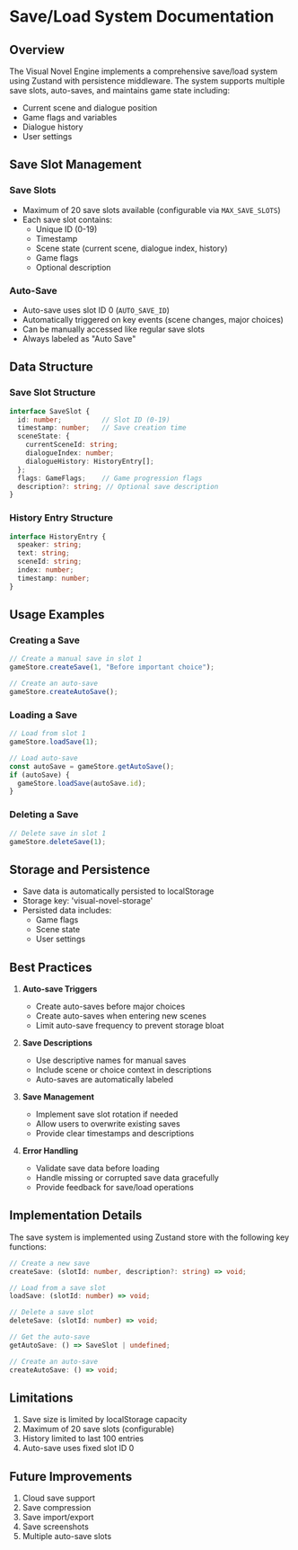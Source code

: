 # Save/Load System Documentation

## Overview

The Visual Novel Engine implements a comprehensive save/load system using Zustand with persistence middleware. The system supports multiple save slots, auto-saves, and maintains game state including:

- Current scene and dialogue position
- Game flags and variables
- Dialogue history
- User settings

## Save Slot Management

### Save Slots

- Maximum of 20 save slots available (configurable via `MAX_SAVE_SLOTS`)
- Each save slot contains:
  - Unique ID (0-19)
  - Timestamp
  - Scene state (current scene, dialogue index, history)
  - Game flags
  - Optional description

### Auto-Save

- Auto-save uses slot ID 0 (`AUTO_SAVE_ID`)
- Automatically triggered on key events (scene changes, major choices)
- Can be manually accessed like regular save slots
- Always labeled as "Auto Save"

## Data Structure

### Save Slot Structure
```typescript
interface SaveSlot {
  id: number;          // Slot ID (0-19)
  timestamp: number;   // Save creation time
  sceneState: {
    currentSceneId: string;
    dialogueIndex: number;
    dialogueHistory: HistoryEntry[];
  };
  flags: GameFlags;    // Game progression flags
  description?: string; // Optional save description
}
```

### History Entry Structure
```typescript
interface HistoryEntry {
  speaker: string;
  text: string;
  sceneId: string;
  index: number;
  timestamp: number;
}
```

## Usage Examples

### Creating a Save

```typescript
// Create a manual save in slot 1
gameStore.createSave(1, "Before important choice");

// Create an auto-save
gameStore.createAutoSave();
```

### Loading a Save

```typescript
// Load from slot 1
gameStore.loadSave(1);

// Load auto-save
const autoSave = gameStore.getAutoSave();
if (autoSave) {
  gameStore.loadSave(autoSave.id);
}
```

### Deleting a Save

```typescript
// Delete save in slot 1
gameStore.deleteSave(1);
```

## Storage and Persistence

- Save data is automatically persisted to localStorage
- Storage key: 'visual-novel-storage'
- Persisted data includes:
  - Game flags
  - Scene state
  - User settings

## Best Practices

1. **Auto-save Triggers**
   - Create auto-saves before major choices
   - Create auto-saves when entering new scenes
   - Limit auto-save frequency to prevent storage bloat

2. **Save Descriptions**
   - Use descriptive names for manual saves
   - Include scene or choice context in descriptions
   - Auto-saves are automatically labeled

3. **Save Management**
   - Implement save slot rotation if needed
   - Allow users to overwrite existing saves
   - Provide clear timestamps and descriptions

4. **Error Handling**
   - Validate save data before loading
   - Handle missing or corrupted save data gracefully
   - Provide feedback for save/load operations

## Implementation Details

The save system is implemented using Zustand store with the following key functions:

```typescript
// Create a new save
createSave: (slotId: number, description?: string) => void;

// Load from a save slot
loadSave: (slotId: number) => void;

// Delete a save slot
deleteSave: (slotId: number) => void;

// Get the auto-save
getAutoSave: () => SaveSlot | undefined;

// Create an auto-save
createAutoSave: () => void;
```

## Limitations

1. Save size is limited by localStorage capacity
2. Maximum of 20 save slots (configurable)
3. History limited to last 100 entries
4. Auto-save uses fixed slot ID 0

## Future Improvements

1. Cloud save support
2. Save compression
3. Save import/export
4. Save screenshots
5. Multiple auto-save slots
